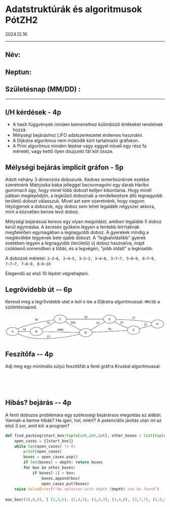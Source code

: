 # Adatstruktúrák és algoritmusok PótZH2
2024.12.16.

<hr />

## Név: 

## Neptun: 

## Születésnap (MM/DD) : 

<hr />

## I/H kérdések - 4p
 - A hash függvények minden bemenethez különböző értékeket rendelnek hozzá.
 - Mélységi bejáráshoz LIFO adatszerkezetet érdemes használni.
 - A Dijkstra algoritmus nem működik kört tartalmazó gráfokon.
 - A Prim algoritmus minden lépése vagy eggyel növeli egy rész fa méretét, vagy kettő ilyen diszjunkt fát köt össze. 

## Mélységi bejárás implicit gráfon - 5p

Adott néhány 3 dimenziós dobozunk. Kedves ismerősünknek ezekbe szeretnénk Matrjoska baba jelleggel becsomagolni egy darab Haribo gumimacit úgy, hogy minél több dobozt kelljen kibontania. Hogy minél jobban meglepődjön, a legkülső doboznak a rendelkezésre álló legnagyobb területű dobozt válasszuk. Mivel azt sem szeretnénk, hogy nagyon lötyögjenek a dobozok, egy doboz sem lehet legalább négyszer akkora, mint a közvetlen benne levő doboz. 

Mélységi bejárással keress egy olyan megoldást, amiben legalább 5 doboz kerül egymásba. A keresés gyökere legyen a fentebb leírrtaknak megfelelően egymagában a legnagyobb doboz. A gyerekek mindig a meglévőkbe tegyenek bele újabb dobozt. A "legbaloldalibb" gyerek esetében legyen a legnagyobb (területű) új doboz használva, majd csökkenő sorrendben a többi, és a legvégén, "jobb oldalt" a legkisebb.

A dobozok méretei: `2~3~6, 2~4~5, 3~3~3, 3~4~8, 3~7~7, 5~8~9, 6~7~9, 7~7~7, 7~8~9, 8~9~10`

Elegendő az első 10 lépést végrehajtani.

## Legrövidebb út -- 6p
Keresd meg a legr0videbb utat `A`-ból `G`-be a Dijkstra algoritmussal. `MM/DD` a születésnapod.

![dijkstra](dijkstra.svg)

## Feszítőfa -- 4p 
Adj meg egy minimális súlyú feszítőfát a fenti gráfra Kruskal algoritmussal.



<br />
<br />
<br />


## Hibás? bejárás -- 4p
A fenti dobozos problémára egy szélességi bejárársos megoldás az alábbi. Vannak-e benne hibák? Ha igen, hol, miért? A potenciális javítás után mi az első 3 sor, amit kiír a program?

```python
def find_packing(start_box:tuple[int,int,int], other_boxes : list[tuple[int,int,int]], depth:int) -> list[tuple[int,int,int]]:
    open_cases = {[start_box]}
    while len(open_cases) != 0:
        print(open_cases)
        boxes = open_cases.pop()
        if len(boxes) = depth: return boxes
        for box in other_boxes:
            if boxes[-1] < box: 
                boxes.append(box)
                open_cases.put(boxes)        
    raise ValueError(f"No solution with depth {depth} can be found")

max_box((10,8,9), [ (2,3,6), (2,4,5), (3,3,3), (3,4,8), (3,7,7), (5,8,9), (6,7,9), (7,7,7), (7,8,9)])
```



